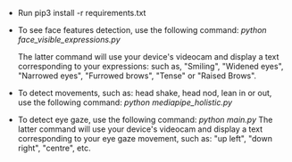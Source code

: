 - Run pip3 install -r requirements.txt

- To see face features detection, use the following command:
*python face_visible_expressions.py*

   The latter command will use your device's videocam and display a text corresponding to your expressions: such as, "Smiling", "Widened eyes", "Narrowed eyes", "Furrowed brows", "Tense" or "Raised Brows".

- To detect movements, such as: head shake, head nod, lean in or out, use the following command:
*python mediapipe_holistic.py*

- To detect eye gaze, use the following command:
*python main.py*
The latter command will use your device's videocam and display a text corresponding to your eye gaze movement, such as: "up left", "down right", "centre", etc.

